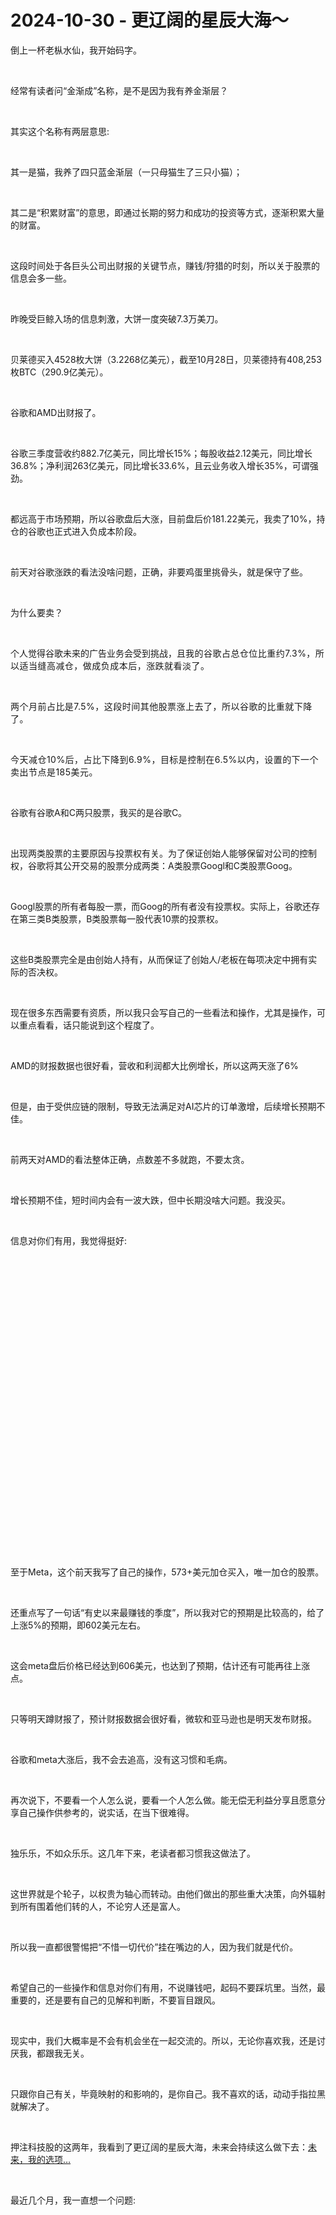 # 2024-10-30 - 更辽阔的星辰大海～

<p style="visibility: visible;">倒上一杯老枞水仙，我开始码字。</p><p style="visibility: visible;"><br style="visibility: visible;"></p><p style="visibility: visible;">经常有读者问“金渐成”名称，是不是因为我有养金渐层？</p><p style="visibility: visible;"><br style="visibility: visible;"></p><p style="visibility: visible;">其实这个名称有两层意思:</p><p style="visibility: visible;"><br style="visibility: visible;"></p><p style="visibility: visible;">其一是猫，我养了四只蓝金渐层（一只母猫生了三只小猫）；</p><p style="visibility: visible;"><br style="visibility: visible;"></p><p style="visibility: visible;">其二是“积累财富”的意思，即通过长期的努力和成功的投资等方式，逐渐积累大量的财富。</p><p style="visibility: visible;"><br style="visibility: visible;"></p><p style="visibility: visible;">这段时间处于各巨头公司出财报的关键节点，赚钱/狩猎的时刻，所以关于股票的信息会多一些。</p><p style="visibility: visible;"><br style="visibility: visible;"></p><p style="visibility: visible;">昨晚受巨鲸入场的信息刺激，大饼一度突破7.3万美刀。</p><p style="visibility: visible;"><br style="visibility: visible;"></p><p style="visibility: visible;">贝莱德买入4528枚大饼（3.2268亿美元），截至10月28日，贝莱德持有408,253枚BTC（290.9亿美元）。</p><p style="visibility: visible;"><br style="visibility: visible;"></p><p style="visibility: visible;">谷歌和AMD出财报了。</p><p style="visibility: visible;"><br style="visibility: visible;"></p><p style="visibility: visible;">谷歌三季度营收约882.7亿美元，同比增长15%；每股收益2.12美元，同比增长36.8%；净利润263亿美元，同比增长33.6%，且云业务收入增长35%，可谓强劲。</p><p style="visibility: visible;"><br style="visibility: visible;"></p><p style="visibility: visible;">都远高于市场预期，所以谷歌盘后大涨，目前盘后价181.22美元，我卖了10%，持仓的谷歌也正式进入负成本阶段。</p><p style="visibility: visible;"><br style="visibility: visible;"></p><p style="visibility: visible;">前天对谷歌涨跌的看法没啥问题，正确，非要鸡蛋里挑骨头，就是保守了些。</p><p style="visibility: visible;"><br style="visibility: visible;"></p><p style="visibility: visible;">为什么要卖？</p><p style="visibility: visible;"><br style="visibility: visible;"></p><p style="visibility: visible;">个人觉得谷歌未来的广告业务会受到挑战，且<span style="background-color: transparent; letter-spacing: 0.034em; caret-color: var(--weui-BRAND); visibility: visible;">我的谷歌占总仓位比重约7.3%，所以适当缝高减仓，做成负成本后，涨跌就看淡了。</span></p><p style="visibility: visible;"><span style="background-color: transparent; letter-spacing: 0.034em; caret-color: var(--weui-BRAND); visibility: visible;"><br style="visibility: visible;"></span></p><p style="visibility: visible;"><span style="background-color: transparent; letter-spacing: 0.034em; caret-color: var(--weui-BRAND); visibility: visible;">两个月前占比是7.5%，这段时间其他股票涨上去了，所以谷歌的比重就下降了。</span></p><p style="visibility: visible;"><span style="background-color: transparent; letter-spacing: 0.034em; caret-color: var(--weui-BRAND); visibility: visible;"><br style="visibility: visible;"></span></p><p style="visibility: visible;"><span style="background-color: transparent; letter-spacing: 0.034em; caret-color: var(--weui-BRAND); visibility: visible;">今天减仓10%后，占比下降到6.9%，目标是控制在6.5%以内，设置的下一个卖出节点是185美元。</span></p><p style="visibility: visible;"><span style="background-color: transparent; letter-spacing: 0.034em; caret-color: var(--weui-BRAND); visibility: visible;"><br style="visibility: visible;"></span></p><p style="visibility: visible;">谷歌有谷歌A和C两只股票，我买的是谷歌C。</p><p style="visibility: visible;"><br style="visibility: visible;"></p><p>出现两类股票的主要原因与投票权有关。为了保证创始人能够保留对公司的控制权，谷歌将其公开交易的股票分成两类：A类股票Googl和C类股票Goog。</p><p><br></p><p>Googl股票的所有者每股一票，而Goog的所有者没有投票权。实际上，谷歌还存在第三类B类股票，B类股票每一股代表10票的投票权。</p><p><br></p><p>这些B类股票完全是由创始人持有，从而保证了创始人/老板在每项决定中拥有实际的否决权。</p><p><br></p><p>现在很多东西需要有资质，所以我只会写自己的一些看法和操作，尤其是操作，可以重点看看，话只能说到这个程度了。</p><p><br></p><p>AMD的财报数据也很好看，营收和利润都大比例增长，所以这两天涨了6%</p><p><br></p><p>但是，由于受供应链的限制，导致无法满足对AI芯片的订单激增，后续增长预期不佳。</p><p><br></p><p>前两天对AMD的看法整体正确，点数差不多就跑，不要太贪。</p><p><br></p><p>增长预期不佳，短时间内会有一波大跌，但中长期没啥大问题。我没买。</p><p><br></p><p>信息对你们有用，我觉得挺好:</p><p><br></p><section><section style="display: inline-block;"><img class="rich_pages wxw-img js_img_placeholder wx_img_placeholder" data-ratio="0.6203703703703703" data-src="https://mmbiz.qpic.cn/mmbiz_jpg/OywhRh06vTkclMqtbmicZrKnLc6Uz2kCFibrmfiaoqf3hNUpErT4xHiaiaRpvRrsNyBaRbFGhm3YqAGbrT3eibUMbfGA/640?wx_fmt=jpeg" data-type="jpg" data-w="1080" style="width: 677px !important; height: 419.991px !important;" data-original-style="height: auto !important;" data-index="1" src="data:image/svg+xml,%3C%3Fxml version='1.0' encoding='UTF-8'%3F%3E%3Csvg width='1px' height='1px' viewBox='0 0 1 1' version='1.1' xmlns='http://www.w3.org/2000/svg' xmlns:xlink='http://www.w3.org/1999/xlink'%3E%3Ctitle%3E%3C/title%3E%3Cg stroke='none' stroke-width='1' fill='none' fill-rule='evenodd' fill-opacity='0'%3E%3Cg transform='translate(-249.000000, -126.000000)' fill='%23FFFFFF'%3E%3Crect x='249' y='126' width='1' height='1'%3E%3C/rect%3E%3C/g%3E%3C/g%3E%3C/svg%3E" _width="677px" alt="图片"></section></section><p><br></p><p>至于Meta，这个前天我写了自己的操作，573+美元加仓买入，唯一加仓的股票。</p><p><br></p><p>还重点写了一句话“有史以来最赚钱的季度”，所以我对它的预期是比较高的，给了上涨5%的预期，即602美元左右。</p><p><br></p><p>这会meta盘后价格已经达到606美元，也达到了预期，估计还有可能再往上涨点。</p><p><br></p><p>只等明天蹲财报了，预计财报数据会很好看，微软和亚马逊也是明天发布财报。</p><p><br></p><p>谷歌和meta大涨后，我不会去追高，没有这习惯和毛病。</p><p><br></p><p>再次说下，不要看一个人怎么说，要看一个人怎么做。能无偿无利益分享且愿意分享自己操作供参考的，说实话，在当下很难得。</p><p><br></p><p>独乐乐，不如众乐乐。这几年下来，老读者都习惯我这做法了。</p><p><br></p><p>这世界就是个轮子，以权贵为轴心而转动。由他们做出的那些重大决策，向外辐射到所有围着他们转的人，不论穷人还是富人。</p><p><br></p><p>所以我一直都很警惕把“不惜一切代价”挂在嘴边的人，因为我们就是代价。</p><p><br></p><p>希望自己的一些操作和信息对你们有用，不说赚钱吧，起码不要踩坑里。当然，最重要的，还是要有自己的见解和判断，不要盲目跟风。</p><p><br></p><p>现实中，我们大概率是不会有机会坐在一起交流的。所以，无论你喜欢我，还是讨厌我，都跟我无关。</p><p><br></p><p>只跟你自己有关，毕竟映射的和影响的，是你自己。我不喜欢的话，动动手指拉黑就解决了。</p><p><br></p><p>押注科技股的这两年，我看到了更辽阔的星辰大海，未来会持续这么做下去：<a target="_blank" href="http://mp.weixin.qq.com/s?__biz=Mzg2NTkwNTM4MA==&amp;mid=2247484324&amp;idx=1&amp;sn=c8fabf3d6ea3dadd3fb35861e6b45a7d&amp;chksm=ce53bc2ff9243539322c6534ca887c922d259f4b059528f47094e4af63671157b92427582c3e&amp;scene=21#wechat_redirect" textvalue="未来，我的选项…" linktype="text" imgurl="" imgdata="null" data-itemshowtype="0" tab="innerlink" data-linktype="2">未来，我的选项…</a></p><p><br></p><p>最近几个月，我一直想一个问题:</p><p><br></p><section><section style="display: inline-block;"><img class="rich_pages wxw-img js_img_placeholder wx_img_placeholder" data-ratio="0.9675925925925926" data-src="https://mmbiz.qpic.cn/mmbiz_jpg/OywhRh06vTkclMqtbmicZrKnLc6Uz2kCFmm7P6VjH2xegvG0gcHeFbrKvZXuibc8YOgj3IibIffoHsJhQl9SCQrwQ/640?wx_fmt=jpeg" data-type="jpg" data-w="1080" style="width: 677px !important; height: 655.06px !important;" data-original-style="height: auto !important;" data-index="2" src="data:image/svg+xml,%3C%3Fxml version='1.0' encoding='UTF-8'%3F%3E%3Csvg width='1px' height='1px' viewBox='0 0 1 1' version='1.1' xmlns='http://www.w3.org/2000/svg' xmlns:xlink='http://www.w3.org/1999/xlink'%3E%3Ctitle%3E%3C/title%3E%3Cg stroke='none' stroke-width='1' fill='none' fill-rule='evenodd' fill-opacity='0'%3E%3Cg transform='translate(-249.000000, -126.000000)' fill='%23FFFFFF'%3E%3Crect x='249' y='126' width='1' height='1'%3E%3C/rect%3E%3C/g%3E%3C/g%3E%3C/svg%3E" _width="677px" alt="图片"></section></section><p><br></p><p>最近我想通了，稳扎稳打，让自己始终处于“进可攻退可守”的境地，始终处于有选择的境况，那就不需要去过多烦恼。</p><p><br></p><p>我可能都活不成一个冷酷投资者该有的样子，但至少明白：不断提升我的认知，是为数不多的能对抗这个变幻无常世界的武器。</p><p><br></p><p>历史的断龙石已落下，个体的命运也只余一片水月。</p><p><br></p><p>有人眺望即将崩碎的墙，打了一个响指，行人们匆匆爆了一袋又一袋金币在地上。</p><p><br></p><p>坍塌就像是水坝决堤，开头永远是一件小事，一个小破损。但在坍塌后，人们会看到，人们会看到那水坝，早已布满了千疮百孔。</p><p><br></p><p>职场求稳、消费求稳、投资求稳，最终都为余生求稳。风雪中，求稳的人们摸了摸口袋，筹划钱袋子如何安稳。<br></p><p><br></p><p>在这个飞速发展的时代，一定要多学习，也一定要学会放空。学会是为了拿起知识，放空是为了放下焦虑。</p><p><br></p><p><span style="letter-spacing: 0.578px;">做自己生活的主角，不患得患失，在这个不确定的时代，让自己拥有笃定的收获最重要。</span></p><p><br></p><p>就这样吧。</p><p style="display: none;"><mp-style-type data-value="10000"></mp-style-type></p>